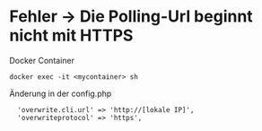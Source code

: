 # Fehler -> Die Polling-Url beginnt nicht mit HTTPS

Docker Container
```
docker exec -it <mycontainer> sh
```

Änderung in der config.php
```
  'overwrite.cli.url' => 'http://[lokale IP]',
  'overwriteprotocol' => 'https',
```
